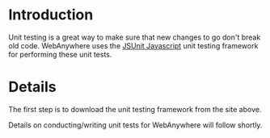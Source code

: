 # Introduction #

Unit testing is a great way to make sure that new changes to go don't break old code.  WebAnywhere uses the [JSUnit Javascript](http://jsunit.net/) unit testing framework for performing these unit tests.

# Details #

The first step is to download the unit testing framework from the site above.

Details on conducting/writing unit tests for WebAnywhere will follow shortly.